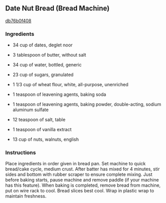 ## Date Nut Bread (Bread Machine)

[db76b0f408](http://www.food.com/recipe/date-nut-bread-bread-machine-157408)

### Ingredients

 - 34 cup of dates, deglet noor

 - 3 tablespoon of butter, without salt

 - 34 cup of water, bottled, generic

 - 23 cup of sugars, granulated

 - 1 1/3 cup of wheat flour, white, all-purpose, unenriched

 - 1 teaspoon of leavening agents, baking soda

 - 1 teaspoon of leavening agents, baking powder, double-acting, sodium aluminum sulfate

 - 12 teaspoon of salt, table

 - 1 teaspoon of vanilla extract

 - 13 cup of nuts, walnuts, english

### Instructions

Place ingredients in order given in bread pan. Set machine to quick bread/cake cycle, medium crust. After batter has mixed for 4 minutes, stir sides and bottom with rubber scraper to ensure complete mixing. Just before baking starts, pause machine and remove paddle (if your machine has this feature). When baking is completed, remove bread from machine, put on wire rack to cool. Bread slices best cool. Wrap in plastic wrap to maintain freshness.